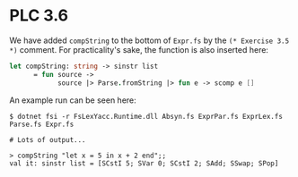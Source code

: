# PLC 3.6

We have added `compString` to the bottom of `Expr.fs` by the `(* Exercise 3.5 *)` comment. For practicality's sake, the function is also inserted here:

```fs
let compString: string -> sinstr list 
      = fun source ->
            source |> Parse.fromString |> fun e -> scomp e []
```

An example run can be seen here:

```
$ dotnet fsi -r FsLexYacc.Runtime.dll Absyn.fs ExprPar.fs ExprLex.fs Parse.fs Expr.fs

# Lots of output...

> compString "let x = 5 in x + 2 end";;
val it: sinstr list = [SCstI 5; SVar 0; SCstI 2; SAdd; SSwap; SPop]
```
